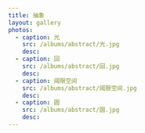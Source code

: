 ```yaml
---
title: 抽象
layout: gallery
photos:
  - caption: 光
    src: /albums/abstract/光.jpg
    desc: 
  - caption: 回
    src: /albums/abstract/回.jpg
    desc: 
  - caption: 阈限空间
    src: /albums/abstract/阈限空间.jpg
    desc: 
  - caption: 圆
    src: /albums/abstract/圆.jpg
    desc: 
---
```

